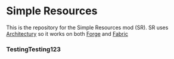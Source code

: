 # **Simple Resources**

This is the repository for the Simple Resources mod (SR). SR uses [Architectury](github.com/architectury/architectury-api) so it works on both [Forge](github.com/MinecraftForge/MinecraftForge) and [Fabric](github.com/FabricMC/fabric-loader)

### TestingTesting123
